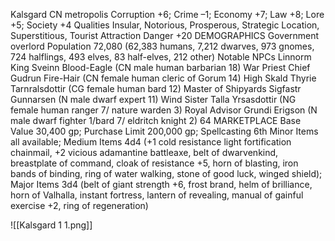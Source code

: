 Kalsgard
CN metropolis
Corruption +6; Crime –1; Economy +7; Law +8; Lore +5; Society +4
Qualities Insular, Notorious, Prosperous, Strategic Location,
Superstitious, Tourist Attraction
Danger +20
DEMOGRAPHICS
Government overlord
Population 72,080 (62,383 humans, 7,212 dwarves, 973
gnomes, 724 halflings, 493 elves, 83 half-elves, 212 other)
Notable NPCs
Linnorm King Sveinn Blood-Eagle (CN male human
barbarian 18)
War Priest Chief Gudrun Fire-Hair (CN female human
cleric of Gorum 14)
High Skald Thyrie Tarnralsdottir (CG female human bard 12)
Master of Shipyards Sigfastr Gunnarsen (N male dwarf
expert 11)
Wind Sister Talla Yrsasdottir (NG female human ranger 7/
nature warden 3)
Royal Advisor Grundi Erigson (N male dwarf fighter 1/bard 7/
eldritch knight 2)
64
MARKETPLACE
Base Value 30,400 gp; Purchase Limit 200,000 gp;
Spellcasting 6th
Minor Items all available; Medium Items 4d4 (+1 cold
resistance light fortification chainmail, +2 vicious adamantine
battleaxe, belt of dwarvenkind, breastplate of command,
cloak of resistance +5, horn of blasting, iron bands of binding,
ring of water walking, stone of good luck, winged shield);
Major Items 3d4 (belt of giant strength +6, frost brand, helm
of brilliance, horn of Valhalla, instant fortress, lantern of
revealing, manual of gainful exercise +2, ring of regeneration)

![[Kalsgard 1 1.png]]